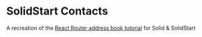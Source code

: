 # SolidStart Contacts

A recreation of the [React Router address book tutorial](https://reactrouter.com/tutorials/address-book) for Solid & SolidStart

